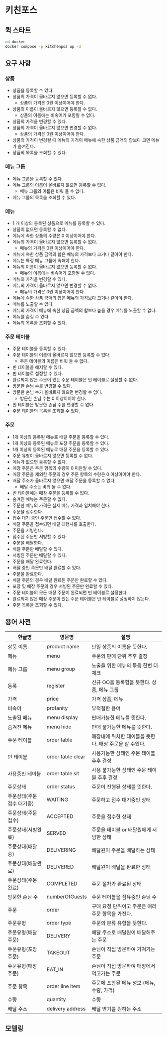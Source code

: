 # 키친포스

## 퀵 스타트

```sh
cd docker
docker compose -p kitchenpos up -d
```

## 요구 사항

### 상품

- 상품을 등록할 수 있다.
- 상품의 가격이 올바르지 않으면 등록할 수 없다.
    - 상품의 가격은 0원 이상이어야 한다.
- 상품의 이름이 올바르지 않으면 등록할 수 없다.
    - 상품의 이름에는 비속어가 포함될 수 없다.
- 상품의 가격을 변경할 수 있다.
- 상품의 가격이 올바르지 않으면 변경할 수 없다.
    - 상품의 가격은 0원 이상이어야 한다.
- 상품의 가격이 변경될 때 메뉴의 가격이 메뉴에 속한 상품 금액의 합보다 크면 메뉴가 숨겨진다.
- 상품의 목록을 조회할 수 있다.

### 메뉴 그룹

- 메뉴 그룹을 등록할 수 있다.
- 메뉴 그룹의 이름이 올바르지 않으면 등록할 수 없다.
    - 메뉴 그룹의 이름은 비워 둘 수 없다.
- 메뉴 그룹의 목록을 조회할 수 있다.

### 메뉴

- 1 개 이상의 등록된 상품으로 메뉴를 등록할 수 있다.
- 상품이 없으면 등록할 수 없다.
- 메뉴에 속한 상품의 수량은 0 이상이어야 한다.
- 메뉴의 가격이 올바르지 않으면 등록할 수 없다.
    - 메뉴의 가격은 0원 이상이어야 한다.
- 메뉴에 속한 상품 금액의 합은 메뉴의 가격보다 크거나 같아야 한다.
- 메뉴는 특정 메뉴 그룹에 속해야 한다.
- 메뉴의 이름이 올바르지 않으면 등록할 수 없다.
    - 메뉴의 이름에는 비속어가 포함될 수 없다.
- 메뉴의 가격을 변경할 수 있다.
- 메뉴의 가격이 올바르지 않으면 변경할 수 없다.
    - 메뉴의 가격은 0원 이상이어야 한다.
- 메뉴에 속한 상품 금액의 합은 메뉴의 가격보다 크거나 같아야 한다.
- 메뉴를 노출할 수 있다.
- 메뉴의 가격이 메뉴에 속한 상품 금액의 합보다 높을 경우 메뉴를 노출할 수 없다.
- 메뉴를 숨길 수 있다.
- 메뉴의 목록을 조회할 수 있다.

### 주문 테이블

- 주문 테이블을 등록할 수 있다.
- 주문 테이블의 이름이 올바르지 않으면 등록할 수 없다.
    - 주문 테이블의 이름은 비워 둘 수 없다.
- 빈 테이블을 해지할 수 있다.
- 빈 테이블로 설정할 수 있다.
- 완료되지 않은 주문이 있는 주문 테이블은 빈 테이블로 설정할 수 없다.
- 방문한 손님 수를 변경할 수 있다.
- 방문한 손님 수가 올바르지 않으면 변경할 수 없다.
    - 방문한 손님 수는 0 이상이어야 한다.
- 빈 테이블은 방문한 손님 수를 변경할 수 없다.
- 주문 테이블의 목록을 조회할 수 있다.

### 주문

- 1개 이상의 등록된 메뉴로 배달 주문을 등록할 수 있다.
- 1개 이상의 등록된 메뉴로 포장 주문을 등록할 수 있다.
- 1개 이상의 등록된 메뉴로 매장 주문을 등록할 수 있다.
- 주문 유형이 올바르지 않으면 등록할 수 없다.
- 메뉴가 없으면 등록할 수 없다.
- 매장 주문은 주문 항목의 수량이 0 미만일 수 있다.
- 매장 주문을 제외한 주문의 경우 주문 항목의 수량은 0 이상이어야 한다.
- 배달 주소가 올바르지 않으면 배달 주문을 등록할 수 없다.
    - 배달 주소는 비워 둘 수 없다.
- 빈 테이블에는 매장 주문을 등록할 수 없다.
- 숨겨진 메뉴는 주문할 수 없다.
- 주문한 메뉴의 가격은 실제 메뉴 가격과 일치해야 한다.
- 주문을 접수한다.
- 접수 대기 중인 주문만 접수할 수 있다.
- 배달 주문을 접수되면 배달 대행사를 호출한다.
- 주문을 서빙한다.
- 접수된 주문만 서빙할 수 있다.
- 주문을 배달한다.
- 배달 주문만 배달할 수 있다.
- 서빙된 주문만 배달할 수 있다.
- 주문을 배달 완료한다.
- 배달 중인 주문만 배달 완료할 수 있다.
- 주문을 완료한다.
- 배달 주문의 경우 배달 완료된 주문만 완료할 수 있다.
- 포장 및 매장 주문의 경우 서빙된 주문만 완료할 수 있다.
- 주문 테이블의 모든 매장 주문이 완료되면 빈 테이블로 설정한다.
- 완료되지 않은 매장 주문이 있는 주문 테이블은 빈 테이블로 설정하지 않는다.
- 주문 목록을 조회할 수 있다.

## 용어 사전

| 한글명             | 영문명              | 설명                               |
|-----------------|------------------|----------------------------------|
| 상품 이름           | product name     | 단일 상품의 이름을 뜻한다.                  |
| 메뉴              | menu             | 주문의 판매 단위 추후 결정                  |
| 메뉴 그룹           | menu group       | 노출을 위한 메뉴의 묶음 한번 더 체크            |
| 등록              | register         | 신규 OO을 등록함을 뜻한다. 상품, 메뉴 그룹       |
| 가격              | price            | 가격 상품, 메뉴                        |
| 비속어             | profanity        | 부적절한 용어                          |
| 노출된 메뉴          | menu display     | 판매가능한 메뉴를 뜻한다.                   |
| 숨겨진 메뉴          | menu hide        | 판매 불가능한 메뉴를 뜻한다.                 |
| 주문 테이블          | order table      | 매장내에 위치한 테이블을 뜻한다. 매장 주문을 할 수있다. |
| 빈 테이블           | order table clear | 사용가능한 상태인 주문 테이블 추후 결정           |
| 사용중인 테이블        | order table sit  | 사용 불가능한 상태인 주문 테이블 추후 결정         |
| 주문상태            | order status     | 주문이 진행된 상태를 뜻한다.                 |
| 주문상태(주문 접수 대기중)       | WAITING           | 주문하고 접수 대기중인 상태                  |
| 주문상태(주문 접수)     | ACCEPTED         | 주문을 접수한 상태                       |
| 주문상태(서빙완료)      | SERVED           | 주문을 테이블 or 배달원에게 서빙한 상태          |
| 주문상태(배달 중)      | DELIVERING       | 배달원이 주문을 배달하는 상태                 |
| 주문상태(배달완료)      | DELIVERED        | 배달원이 배달을 완료한 상태                  |
| 주문상태(주문 완료)     | COMPLETED        | 주문 절차가 완료된 상태                    |
| 방문한 손님 수        | numberOfGuests   | 주문 테이블을 점유중인 손님 수                |
| 주문              | order            | 구매 요청 단위이고 주문은 여러 주문 항목을 가진다.    |
| 주문유형           | order type       | 주문의 분류 유형을 뜻한다.                  |
| 주문유형(배달 주문)    | DELIVERY         | 배달 주소로 배달원이 배달해주는 주문             |
| 주문유형(포장 주문)    | TAKEOUT          | 손님이 직접 방문하여 가져가는 주문              |
| 주문유형(매장 주문)    | EAT_IN           | 손님이 직접 방문하여 매장에서 먹고가는 주문         |
| 주문 항목           | order line item  | 주문에 포함된 메뉴 정보 (메뉴, 수량, 가격)       |
| 수량              | quantity         | 수량                               |
| 배달 주소           | delivery address | 배달 받기를 원하는 주소                    |

## 모델링
